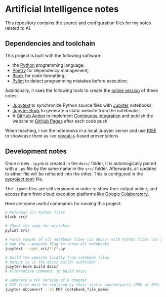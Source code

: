 # Artificial Intelligence notes

This repository contains the source and configuration files for my notes related to AI.

## Dependencies and toolchain

This project is built with the following software:

- the [Python](https://www.python.org/) programming language;
- [Poetry](https://python-poetry.org/) for dependency management;
- [Black](https://github.com/psf/black) for code formatting;
- [Pylint](https://github.com/pylint-dev/pylint) to detect programming mistakes before execution;

Additionally, it uses the following tools to create the [online version](https://www.bpesquet.fr/ainotes) of these notes:

- [Jupytext](https://jupytext.readthedocs.io) to synchronize Python source files with [Jupyter](https://jupyter.org/) notebooks;
- [Jupyter Book](https://jupyterbook.org) to generate a static website from the notebooks;
- A [GitHub Action](.github/workflows/deploy.yaml) to implement [Continuous Integration](https://en.wikipedia.org/wiki/Continuous_integration) and publish the website to [GitHub Pages](https://pages.github.com/) after each code push.

When teaching, I run the notebooks in a local Jupyter server and use [RISE](https://rise.readthedocs.io) to showcase them as live [reveal.js](https://revealjs.com)-based presentations.

## Development notes

Once a new `.ipynb` is created in the `docs/` folder, it is automagically paired with a `.py` file by the same name in the `src/` folder. Afterwards, all updates to either file will be reflected into the other. This is configured in the [pyproject.toml](pyproject.toml) file.

The `.ipynb` files are still versioned in order to show their output online, and access them from cloud execution platforms like [Google Colaboratory](https://colab.research.google.com/).

Here are some useful commands for running this project:

```bash
# Reformat all Python files
black src/

# Check the code for mistakes
pylint src/

# Force resync of all notebook files (in docs/) with Python files (in src/)
# Add the --execute flag to rerun all notebooks
jupytext --sync src/**/*.py

# Build the website locally from notebook files
# Output is in the docs/_build/ subfolder
jupyter-book build docs/
# Alternative command: jb build docs/

# Generate a PDF version of a chapter
# GIF files must be replaced by their static counterparts (PNG or JPG) in the notebook before launching this command
jupyter nbconvert --to PDF {notebook_file_name}
```

